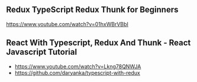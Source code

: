 
## Redux TypeScript Redux Thunk for Beginners
https://www.youtube.com/watch?v=01hxWBrVBbI


## React With Typescript, Redux And Thunk - React Javascript Tutorial
- https://www.youtube.com/watch?v=Lkng78QNWJA
- https://github.com/daryanka/typescript-with-redux